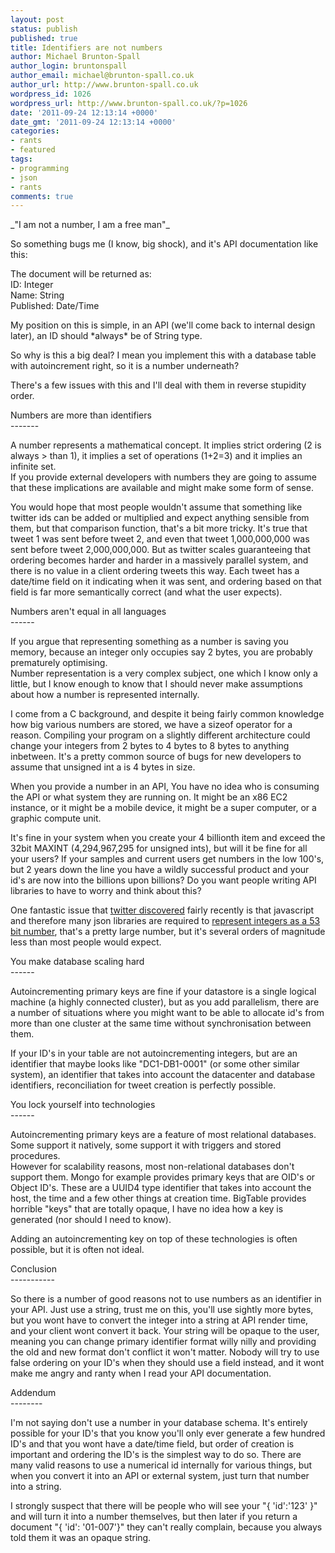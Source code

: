 ```yaml
---
layout: post
status: publish
published: true
title: Identifiers are not numbers
author: Michael Brunton-Spall
author_login: bruntonspall
author_email: michael@brunton-spall.co.uk
author_url: http://www.brunton-spall.co.uk
wordpress_id: 1026
wordpress_url: http://www.brunton-spall.co.uk/?p=1026
date: '2011-09-24 12:13:14 +0000'
date_gmt: '2011-09-24 12:13:14 +0000'
categories:
- rants
- featured
tags:
- programming
- json
- rants
comments: true
---
```

<p>_"I am not a number, I am a free man"_</p>
<p>So something bugs me (I know, big shock), and it's API documentation like this:</p>
<p>    The document will be returned as:<br />
    ID: Integer<br />
    Name: String<br />
    Published: Date/Time</p>
<p>My position on this is simple, in an API (we'll come back to internal design later), an ID should *always* be of String type.</p>
<!--more-->
<p>So why is this a big deal?  I mean you implement this with a database table with autoincrement right, so it is a number underneath?</p>
<p>There's a few issues with this and I'll deal with them in reverse stupidity order.</p>
<p>Numbers are more than identifiers<br />
-------</p>
<p>A number represents a mathematical concept.  It implies strict ordering (2 is always > than 1), it implies a set of operations (1+2=3) and it implies an infinite set.<br />
If you provide external developers with numbers they are going to assume that these implications are available and might make some form of sense.</p>
<p>You would hope that most people wouldn't assume that something like twitter ids can be added or multiplied and expect anything sensible from them, but that comparison function, that's a bit more tricky. It's true that tweet 1 was sent before tweet 2, and even that tweet 1,000,000,000 was sent before tweet 2,000,000,000.  But as twitter scales guaranteeing that ordering becomes harder and harder in a massively parallel system, and there is no value in a client ordering tweets this way.  Each tweet has a date/time field on it indicating when it was sent, and ordering based on that field is far more semantically correct (and what the user expects).</p>
<p>Numbers aren't equal in all languages<br />
------</p>
<p>If you argue that representing something as a number is saving you memory, because an integer only occupies say 2 bytes, you are probably prematurely optimising.<br />
Number representation is a very complex subject, one which I know only a little, but I know enough to know that I should never make assumptions about how a number is represented internally.</p>
<p>I come from a C background, and despite it being fairly common knowledge how big various numbers are stored, we have a sizeof operator for a reason.  Compiling your program on a slightly different architecture could change your integers from 2 bytes to 4 bytes to 8 bytes to anything inbetween. It's a pretty common source of bugs for new developers to assume that unsigned int a is 4 bytes in size.</p>
<p>When you provide a number in an API, You have no idea who is consuming the API or what system they are running on.  It might be an x86 EC2 instance, or it might be a mobile device, it might be a super computer, or a graphic compute unit.</p>
<p>It's fine in your system when you create your 4 billionth item and exceed the 32bit MAXINT (4,294,967,295 for unsigned ints), but will it be fine for all your users?  If your samples and current users get numbers in the low 100's, but 2 years down the line you have a wildly successful product and your id's are now into the billions upon billions?  Do you want people writing API libraries to have to worry and think about this?</p>
<p>One fantastic issue that <a href="https://dev.twitter.com/docs/twitter-ids-json-and-snowflake">twitter discovered</a> fairly recently is that javascript and therefore many json libraries are required to <a href="http://ecma262-5.com/ELS5_HTML.htm#Section_8.5">represent integers as a 53 bit number</a>, that's a pretty large number, but it's several orders of magnitude less than most people would expect.</p>
<p>You make database scaling hard<br />
------</p>
<p>Autoincrementing primary keys are fine if your datastore is a single logical machine (a highly connected cluster), but as you add parallelism, there are a number of situations where you might want to be able to allocate id's from more than one cluster at the same time without synchronisation between them.</p>
<p>If your ID's in your table are not autoincrementing integers, but are an identifier that maybe looks like "DC1-DB1-0001" (or some other similar system), an identifier that takes into account the datacenter and database identifiers, reconciliation for tweet creation is perfectly possible.</p>
<p>You lock yourself into technologies<br />
------</p>
<p>Autoincrementing primary keys are a feature of most relational databases.  Some support it natively, some support it with triggers and stored procedures.<br />
However for scalability reasons, most non-relational databases don't support them.  Mongo for example provides primary keys that are OID's or Object ID's.  These are a UUID4 type identifier that takes into account the host, the time and a few other things at creation time.  BigTable provides horrible "keys" that are totally opaque, I have no idea how a key is generated (nor should I need to know).</p>
<p>Adding an autoincrementing key on top of these technologies is often possible, but it is often not ideal.</p>
<p>Conclusion<br />
-----------</p>
<p>So there is a number of good reasons not to use numbers as an identifier in your API.  Just use a string, trust me on this, you'll use sightly more bytes, but you wont have to convert the integer into a string at API render time, and your client wont convert it back.  Your string will be opaque to the user, meaning you can change primary identifier format willy nilly and providing the old and new format don't conflict it won't matter.  Nobody will try to use false ordering on your ID's when they should use a field instead, and it wont make me angry and ranty when I read your API documentation.</p>
<p>Addendum<br />
--------</p>
<p>I'm not saying don't use a number in your database schema.  It's entirely possible for your ID's that you know you'll only ever generate a few hundred ID's and that you wont have a date/time field, but order of creation is important and ordering the ID's is the simplest way to do so.  There are many valid reasons to use a numerical id internally for various things, but when you convert it into an API or external system, just turn that number into a string.</p>
<p>I strongly suspect that there will be people who will see your "{ 'id':'123' }" and will turn it into a number themselves, but then later if you return a document "{ 'id': '01-007'}" they can't really complain, because you always told them it was an opaque string.</p>
